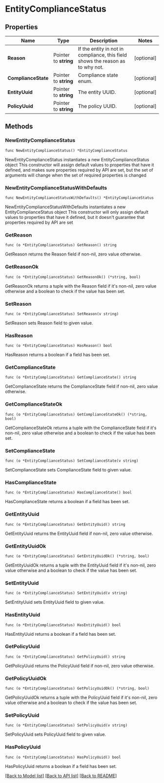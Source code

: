 # EntityComplianceStatus

## Properties

Name | Type | Description | Notes
------------ | ------------- | ------------- | -------------
**Reason** | Pointer to **string** | If the entity in not in compliance, this field shows the reason as to why not.  | [optional] 
**ComplianceState** | Pointer to **string** | Compliance state enum. | [optional] 
**EntityUuid** | Pointer to **string** | The entity UUID. | [optional] 
**PolicyUuid** | Pointer to **string** | The policy UUID. | [optional] 

## Methods

### NewEntityComplianceStatus

`func NewEntityComplianceStatus() *EntityComplianceStatus`

NewEntityComplianceStatus instantiates a new EntityComplianceStatus object
This constructor will assign default values to properties that have it defined,
and makes sure properties required by API are set, but the set of arguments
will change when the set of required properties is changed

### NewEntityComplianceStatusWithDefaults

`func NewEntityComplianceStatusWithDefaults() *EntityComplianceStatus`

NewEntityComplianceStatusWithDefaults instantiates a new EntityComplianceStatus object
This constructor will only assign default values to properties that have it defined,
but it doesn't guarantee that properties required by API are set

### GetReason

`func (o *EntityComplianceStatus) GetReason() string`

GetReason returns the Reason field if non-nil, zero value otherwise.

### GetReasonOk

`func (o *EntityComplianceStatus) GetReasonOk() (*string, bool)`

GetReasonOk returns a tuple with the Reason field if it's non-nil, zero value otherwise
and a boolean to check if the value has been set.

### SetReason

`func (o *EntityComplianceStatus) SetReason(v string)`

SetReason sets Reason field to given value.

### HasReason

`func (o *EntityComplianceStatus) HasReason() bool`

HasReason returns a boolean if a field has been set.

### GetComplianceState

`func (o *EntityComplianceStatus) GetComplianceState() string`

GetComplianceState returns the ComplianceState field if non-nil, zero value otherwise.

### GetComplianceStateOk

`func (o *EntityComplianceStatus) GetComplianceStateOk() (*string, bool)`

GetComplianceStateOk returns a tuple with the ComplianceState field if it's non-nil, zero value otherwise
and a boolean to check if the value has been set.

### SetComplianceState

`func (o *EntityComplianceStatus) SetComplianceState(v string)`

SetComplianceState sets ComplianceState field to given value.

### HasComplianceState

`func (o *EntityComplianceStatus) HasComplianceState() bool`

HasComplianceState returns a boolean if a field has been set.

### GetEntityUuid

`func (o *EntityComplianceStatus) GetEntityUuid() string`

GetEntityUuid returns the EntityUuid field if non-nil, zero value otherwise.

### GetEntityUuidOk

`func (o *EntityComplianceStatus) GetEntityUuidOk() (*string, bool)`

GetEntityUuidOk returns a tuple with the EntityUuid field if it's non-nil, zero value otherwise
and a boolean to check if the value has been set.

### SetEntityUuid

`func (o *EntityComplianceStatus) SetEntityUuid(v string)`

SetEntityUuid sets EntityUuid field to given value.

### HasEntityUuid

`func (o *EntityComplianceStatus) HasEntityUuid() bool`

HasEntityUuid returns a boolean if a field has been set.

### GetPolicyUuid

`func (o *EntityComplianceStatus) GetPolicyUuid() string`

GetPolicyUuid returns the PolicyUuid field if non-nil, zero value otherwise.

### GetPolicyUuidOk

`func (o *EntityComplianceStatus) GetPolicyUuidOk() (*string, bool)`

GetPolicyUuidOk returns a tuple with the PolicyUuid field if it's non-nil, zero value otherwise
and a boolean to check if the value has been set.

### SetPolicyUuid

`func (o *EntityComplianceStatus) SetPolicyUuid(v string)`

SetPolicyUuid sets PolicyUuid field to given value.

### HasPolicyUuid

`func (o *EntityComplianceStatus) HasPolicyUuid() bool`

HasPolicyUuid returns a boolean if a field has been set.


[[Back to Model list]](../README.md#documentation-for-models) [[Back to API list]](../README.md#documentation-for-api-endpoints) [[Back to README]](../README.md)



